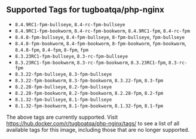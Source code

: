 ## Supported Tags for tugboatqa/php-nginx

* `8.4.9RC1-fpm-bullseye`, `8.4-rc-fpm-bullseye`
* `8.4.9RC1-fpm-bookworm`, `8.4-rc-fpm-bookworm`, `8.4.9RC1-fpm`, `8.4-rc-fpm`
* `8.4.8-fpm-bullseye`, `8.4-fpm-bullseye`, `8-fpm-bullseye`, `fpm-bullseye`
* `8.4.8-fpm-bookworm`, `8.4-fpm-bookworm`, `8-fpm-bookworm`, `fpm-bookworm`, `8.4.8-fpm`, `8.4-fpm`, `8-fpm`, `fpm`
* `8.3.23RC1-fpm-bullseye`, `8.3-rc-fpm-bullseye`
* `8.3.23RC1-fpm-bookworm`, `8.3-rc-fpm-bookworm`, `8.3.23RC1-fpm`, `8.3-rc-fpm`
* `8.3.22-fpm-bullseye`, `8.3-fpm-bullseye`
* `8.3.22-fpm-bookworm`, `8.3-fpm-bookworm`, `8.3.22-fpm`, `8.3-fpm`
* `8.2.28-fpm-bullseye`, `8.2-fpm-bullseye`
* `8.2.28-fpm-bookworm`, `8.2-fpm-bookworm`, `8.2.28-fpm`, `8.2-fpm`
* `8.1.32-fpm-bullseye`, `8.1-fpm-bullseye`
* `8.1.32-fpm-bookworm`, `8.1-fpm-bookworm`, `8.1.32-fpm`, `8.1-fpm`

The above tags are currently supported. Visit https://hub.docker.com/r/tugboatqa/php-nginx/tags/ to see a list of all available tags for this image, including those that are no longer supported.

